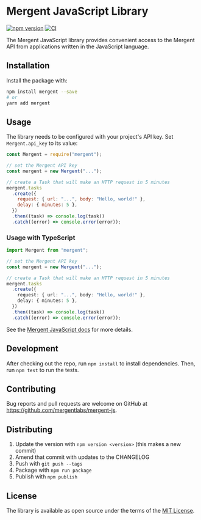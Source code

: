 # Mergent JavaScript Library

[![npm version](https://badge.fury.io/js/mergent.svg)](https://badge.fury.io/js/mergent)
[![CI](https://github.com/mergentlabs/mergent-js/actions/workflows/ci.yml/badge.svg)](https://github.com/mergentlabs/mergent-js/actions/workflows/ci.yml)

The Mergent JavaScript library provides convenient access to the Mergent API
from applications written in the JavaScript language.

## Installation

Install the package with:

```sh
npm install mergent --save
# or
yarn add mergent
```

## Usage

The library needs to be configured with your project's API key. Set
`Mergent.api_key` to its value:

```js
const Mergent = require("mergent");

// set the Mergent API key
const mergent = new Mergent("...");

// create a Task that will make an HTTP request in 5 minutes
mergent.tasks
  .create({
    request: { url: "...", body: "Hello, world!" },
    delay: { minutes: 5 },
  })
  .then((task) => console.log(task))
  .catch((error) => console.error(error));
```

### Usage with TypeScript

```ts
import Mergent from "mergent";

// set the Mergent API key
const mergent = new Mergent("...");

// create a Task that will make an HTTP request in 5 minutes
mergent.tasks
  .create({
    request: { url: "...", body: "Hello, world!" },
    delay: { minutes: 5 },
  })
  .then((task) => console.log(task))
  .catch((error) => console.error(error));
```

See the [Mergent JavaScript docs](https://docs.mergent.co/libraries/javascript)
for more details.

## Development

After checking out the repo, run `npm install` to install dependencies. Then,
run `npm test` to run the tests.

## Contributing

Bug reports and pull requests are welcome on GitHub at
https://github.com/mergentlabs/mergent-js.

## Distributing

1. Update the version with `npm version <version>` (this makes a new commit)
1. Amend that commit with updates to the CHANGELOG
1. Push with `git push --tags`
1. Package with `npm run package`
1. Publish with `npm publish`

## License

The library is available as open source under the terms of the
[MIT License](https://opensource.org/licenses/MIT).

